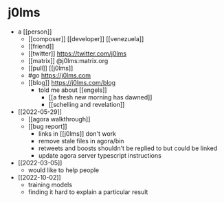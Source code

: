 # j0lms
- a [[person]]
	- [[composer]] [[developer]] [[venezuela]]
	- [[friend]]
	- [[twitter]] https://twitter.com/j0lms
	- [[matrix]] @j0lms:matrix.org
	- [[pull]] [[j0lms]]
	- #go https://j0lms.com
  - [[blog]] https://j0lms.com/blog
	- told me about [[engels]]
		- [[a fresh new morning has dawned]]
		- [[schelling and revelation]]
- [[2022-05-29]]
  - [[agora walkthrough]]
  - [[bug report]]
    - links in [[j0lms]] don't work
    - remove stale files in agora/bin
    - retweets and boosts shouldn't be replied to but could be linked
    - update agora server typescript instructions
- [[2022-03-05]]
	- would like to help people
- [[2022-10-02]]
  - training models
  - finding it hard to explain a particular result
